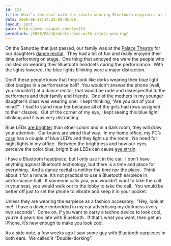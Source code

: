 ```yaml
---
id: 153
title: What’s the deal with the idiots wearing Bluetooth earpieces at a dance recital?
date: 2008-06-16T14:24:00-05:00
layout: post
guid: http://www.rajapet.com/?p=153
permalink: /2008/06/16/whats-deal-with-idiots-wearing/
---
```

</p> 

On the Saturday that just passed, our family was at the [Palace Theatre](http://www.palacealbany.com/) for our daughters [dance recital](http://www.eleanorschoolofthedance.com/).  They had a lot of fun and really enjoyed their time performing on stage.  One thing that annoyed me were the people who insisted on wearing their Bluetooth headsets during the performance.  With the lights lowered, the blue lights blinking were a major distraction.

Don’t these people know that they look like dorks wearing their blue light idiot badges in a performance hall?  You wouldn’t answer the phone (well, you shouldn’t) at a dance recital, that would be rude and disrespectful to the performers and their family and friends.  One of the mothers in my younger daughter’s class was wearing one.  I kept thinking, “Are you out of your mind?”.  I had to stand near her because all of the girls had rows assigned to their classes.  Out of the corner of my eye, I kept seeing this blue light blinking and it was very distracting.

Blue LEDs [are brighter](http://www.dcontinuum.com/content/news.php?id=209 "Backlash Brews Over Blue LEDs") than other colors and in a dark room, they will draw your attention.  Our brains are wired that way.  In my home office, my PC’s [case](http://www.antec.com/us/productDetails.php?ProdID=15139) has a couple of blue LED’s and they light up the room.  No need for night lights in my office.  Between the brightness and how our eyes perceive the color blue, bright blue LEDs can cause [eye strain](http://texyt.com/bright+blue+leds+annoyance+health+risks).

I have a Bluetooth headpiece, but I only use it in the car.  I don’t have anything against Bluetooth technology, but there is a time and place for everything.  And a dance recital is neither the time nor the place.  Think about it for a minute, it’s not practical to use a Bluetooth earpiece in performance hall.  If someone calls you, you wouldn’t want to take the call in your seat, you would walk out to the lobby to take the call.  You would be better off just to set the phone to vibrate and keep it in your pocket.</p> </p> 

Unless they are wearing the earpiece as a fashion accessory.  “Hey, look at me!  I have a device embedded in my ear advertising my dorkness every two seconds”.  Come on, if you want to carry a techno device to look cool, you’re 4 years too late with Bluetooth.  If that’s what you want, then get an iPhone, it’s new enough to make you look cool.  

As a side note, a few weeks ago I saw some guy with Bluetooth earpieces in both ears.  We called it “Double-dorking”.